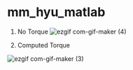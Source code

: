 
# mm_hyu_matlab

 1.  No Torque
 ![ezgif com-gif-maker (4)](https://user-images.githubusercontent.com/53217819/115998585-de15c680-a622-11eb-8e9c-6305ceb7ccc0.gif)

 2.  Computed Torque

![ezgif com-gif-maker (3)](https://user-images.githubusercontent.com/53217819/115998391-f1746200-a621-11eb-81fc-afb71fcd6358.gif)
